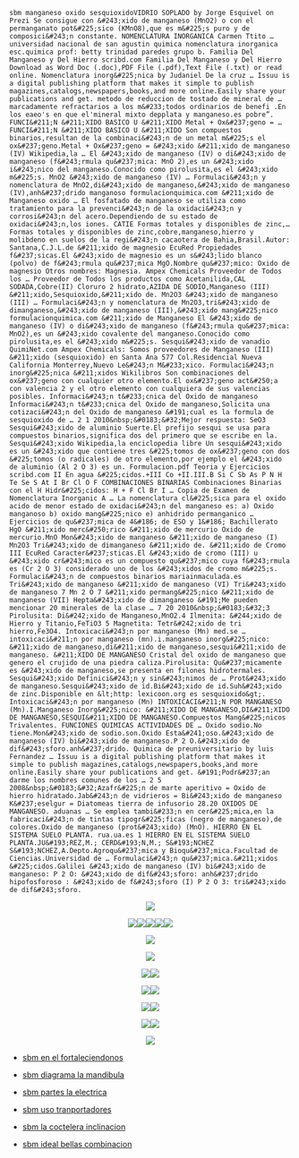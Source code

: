 
```
sbm manganeso oxido sesquioxidoVIDRIO SOPLADO by Jorge Esquivel on Prezi Se consigue con &#243;xido de manganeso (MnO2) o con el permanganato pot&#225;sico (KMnO8),que es m&#225;s puro y de composici&#243;n constante. NOMENCLATURA INORGANICA Carmen Ttito … universidad nacional de san agustin quimica nomenclatura inorganica esc.quimica prof: betty trinidad paredes grupo b. Familia Del Manganeso y Del Hierro scribd.com Familia Del Manganeso y Del Hierro Download as Word Doc (.doc),PDF File (.pdf),Text File (.txt) or read online. Nomenclatura inorg&#225;nica by Judaniel De la cruz … Issuu is a digital publishing platform that makes it simple to publish magazines,catalogs,newspapers,books,and more online.Easily share your publications and get. metodo de reduccion de tostado de mineral de … marcadamente refractarios a los m&#233;todos ordinarios de benefi .En los eaeo's en que el'mineral mixto depplata y manganeso.es pobre”. FUNCI&#211;N &#211;XIDO BASICO U &#211;XIDO Metal + Ox&#237;geno = … FUNCI&#211;N &#211;XIDO BASICO U &#211;XIDO Son compuestos binarios,resultan de la combinaci&#243;n de un metal m&#225;s el ox&#237;geno.Metal + Ox&#237;geno = &#243;xido &#211;xido de manganeso (IV) Wikipedia,la … El &#243;xido de manganeso (IV) o di&#243;xido de manganeso (f&#243;rmula qu&#237;mica: MnO 2),es un &#243;xido i&#243;nico del manganeso.Conocido como pirolusita,es el &#243;xido m&#225;s. MnO2 &#243;xido de manganeso (IV) … Formulaci&#243;n y nomenclatura de MnO2,di&#243;xido de manganeso,&#243;xido de manganeso (IV),anh&#237;drido manganoso formulacionquimica.com &#211;xido de Manganeso oxido … El fosfatado de manganeso se utiliza como tratamiento para la prevenci&#243;n de la oxidaci&#243;n y corrosi&#243;n del acero.Dependiendo de su estado de oxidaci&#243;n,los iones. CATIE Formas totales y disponibles de zinc,… Formas totales y disponibles de zinc,cobre,manganeso,hierro y molibdeno en suelos de la regi&#243;n cacaotera de Bahia,Brasil.Autor: Santana,C.J.L.de &#211;xido de magnesio EcuRed Propiedades f&#237;sicas.El &#243;xido de magnesio es un s&#243;lido blanco (polvo) de f&#243;rmula qu&#237;mica MgO.Nombre qu&#237;mico: Oxido de magnesio Otros nombres: Magnesia. Ampex Chemicals Proveedor de Todos los … Proveedor de Todos los productos como Acetanilida,CAL SODADA,Cobre(II) Cloruro 2 hidrato,AZIDA DE SODIO,Manganeso (III) &#211;xido,Sesquioxido,&#211;xido de. Mn2O3 &#243;xido de manganeso (III) … Formulaci&#243;n y nomenclatura de Mn2O3,tri&#243;xido de dimanganeso,&#243;xido de manganeso (III),&#243;xido mang&#225;nico formulacionquimica.com &#211;xido de Manganeso El &#243;xido de manganeso (IV) o di&#243;xido de manganeso (f&#243;rmula qu&#237;mica: MnO2),es un &#243;xido covalente del manganeso.Conocido como pirolusita,es el &#243;xido m&#225;s. Sesqui&#243;xido de vanadio QuimiNet.com Ampex Chemicals: Somos proveedores de Manganeso (III) &#211;xido (sesquioxido) en Santa Ana 577 Col.Residencial Nueva California Monterrey,Nuevo Le&#243;n M&#233;xico. Formulaci&#243;n inorg&#225;nica &#211;xidos Wikilibros Son combinaciones del ox&#237;geno con cualquier otro elemento.El ox&#237;geno act&#250;a con valencia 2 y el otro elemento con cualquiera de sus valencias posibles. Informaci&#243;n t&#233;cnica del Oxido de manganeso Informaci&#243;n t&#233;cnica del Oxido de manganeso,Solicita una cotizaci&#243;n del Oxido de manganeso &#191;cual es la formula de sesquioxido de … 2 1 2010&nbsp;&#0183;&#32;Mejor respuesta: SeO3 Sesqui&#243;xido de aluminio Suerte.El prefijo sesqui se usa para compuestos binarios,significa dos del primero que se escribe en la. Sesqui&#243;xido Wikipedia,la enciclopedia libre Un sesqui&#243;xido es un &#243;xido que contiene tres &#225;tomos de ox&#237;geno con dos &#225;tomos (o radicales) de otro elemento,por ejemplo el &#243;xido de aluminio (Al 2 O 3) es un. Formulacion.pdf Teoria y Ejercicios scribd.com II En agua &#225;cidos.+III Co +II.III.B Si C Sb As P N H Te Se S At I Br Cl O F COMBINACIONES BINARIAS Combinaciones Binarias con el H Hidr&#225;cidos: H + F Cl Br I … Copia de Examen de Nomenclatura Inorganic A … La nomenclatura cl&#225;sica para el oxido acido de menor estado de oxidaci&#243;n del manganeso es: a) Oxido manganoso b) oxido mang&#225;nico e) anhidrido permanganico … Ejercicios de qu&#237;mica de 4&#186; de ESO y 1&#186; Bachillerato HgO &#211;xido merc&#250;rico &#211;xido de mercurio Oxido de mercurio.MnO Mon&#243;xido de manganeso &#211;xido de manganeso (I) Mn2O3 Tri&#243;xido de dimanganeso &#211;xido de. &#211;xido de Cromo III EcuRed Caracter&#237;sticas.El &#243;xido de cromo (III) u &#243;xido cr&#243;mico es un compuesto qu&#237;mico cuya f&#243;rmula es (Cr 2 O 3) considerado uno de los &#243;xidos de cromo m&#225;s. Formulaci&#243;n de compuestos binarios mariainmaculada.es Tri&#243;xido de manganeso &#211;xido de manganeso (VI) Tri&#243;xido de manganeso 7 Mn 2 O 7 &#211;xido permang&#225;nico &#211;xido de manganeso (VII) Hepta&#243;xido de dimanganeso &#191;Me pueden mencionar 20 minerales de la clase … 7 20 2010&nbsp;&#0183;&#32;3 Pirolusita: Di&#242;xido de Manganeso,MnO2.4 Ilmenita: &#244;xido de Hierro y Titanio,FeTiO3 5 Magnetita: Tetr&#242;xido de tri hierro,Fe3O4. Intoxicaci&#243;n por manganeso (Mn) med.se … intoxicaci&#211;n por manganeso (mn).i.manganeso inorg&#225;nico: &#211;xido de manganeso,di&#211;xido de manganeso,sesqui&#211;xido de manganeso. &#211;XIDO DE MANGANESO Cristal del oxido de manganeso que genero el crujido de una piedra caliza.Pirolusita: Qu&#237;micamente es &#243;xido de manganeso,se presenta en filones hidrotermales. Sesqui&#243;xido Definici&#243;n y sin&#243;nimos de … Prot&#243;xido de manganeso.Sesqui&#243;xido de id.Bi&#243;xido de id.Suh&#243;xido de zinc.Disponible en &lt;http: lexicoon.org es sesquioxido&gt;. Intoxicaci&#243;n por manganeso (Mn) INTOXICACI&#211;N POR MANGANESO (Mn).I.Manganeso Inorg&#225;nico: &#211;XIDO DE MANGANESO,DI&#211;XIDO DE MANGANESO,SESQUI&#211;XIDO DE MANGANESO.Compuestos Mang&#225;nicos Trivalentes. FUNCIONES QUIMICAS ACTIVIDADES DE … Oxido sodio.No tiene.Mon&#243;xido de sodio.son.Oxido Esta&#241;oso.&#243;xido de manganeso (IV) bi&#243;xido de manganeso.P 2 O.&#243;xido de dif&#243;sforo.anh&#237;drido. Quimica de preuniversitario by luis Fernandez … Issuu is a digital publishing platform that makes it simple to publish magazines,catalogs,newspapers,books,and more online.Easily share your publications and get. &#191;Podr&#237;an darme los nombres comunes de los … 2 5 2008&nbsp;&#0183;&#32;Azafr&#225;n de marte aperitivo = Oxido de hierro hidratado.Jab&#243;n de vidrieros = Bi&#243;xido de manganeso K&#237;eselgur = Diatomeas tierra de infusorio 28.20 OXIDOS DE MANGANESO. aduanas … Se emplea tambi&#233;n en cer&#225;mica,en la fabricaci&#243;n de tintas tipogr&#225;ficas (negro de manganeso),de colores.Oxido de manganeso (prot&#243;xido) (MnO). HIERRO EN EL SISTEMA SUELO PLANTA. rua.ua.es 1 HIERRO EN EL SISTEMA SUELO PLANTA.JU&#193;REZ,M.; CERD&#193;N,M.; S&#193;NCHEZ S&#193;NCHEZ,A.Depto.Agroqu&#237;mica y Bioqu&#237;mica.Facultad de Ciencias.Universidad de … Formulaci&#243;n qu&#237;mica.&#211;xidos &#225;cidos.Galilei &#243;xido de manganeso (IV) bi&#243;xido de manganeso: P 2 O: &#243;xido de dif&#243;sforo: anh&#237;drido hipofosforoso : &#243;xido de f&#243;sforo (I) P 2 O 3: tri&#243;xido de dif&#243;sforo. 
```

<div align="center">

<a href="https://es-crusher.shibang-china.com/github&k=sbm+manganeso+oxido+sesquioxido"><img src="https://static.shibang-china.com/es/crusher/logo.jpg"></a>

<a href="https://es-crusher.shibang-china.com/github&k=sbm+manganeso+oxido+sesquioxido"><img src="https://static.shibang-china.com/es/crusher/index.jpg"></a><a href="https://es-crusher.shibang-china.com/material.htmlgithub&k=sbm+manganeso+oxido+sesquioxido"><img src="https://static.shibang-china.com/es/crusher/material.jpg"></a><a href="https://es-crusher.shibang-china.com/application.htmlgithub&k=sbm+manganeso+oxido+sesquioxido"><img src="https://static.shibang-china.com/es/crusher/application.jpg"></a><a href="https://es-crusher.shibang-china.com/aboutus.htmlgithub&k=sbm+manganeso+oxido+sesquioxido"><img src="https://static.shibang-china.com/es/crusher/aboutus.jpg"></a><a href="https://es-crusher.shibang-china.com/contact.htmlgithub&k=sbm+manganeso+oxido+sesquioxido"><img src="https://static.shibang-china.com/es/crusher/contact.jpg"></a>

<a href="https://es-crusher.shibang-china.com/github&k=sbm+manganeso+oxido+sesquioxido"><img src="https://static.shibang-china.com/es/crusher/banner.jpg"></a>

<a href="https://swt.shibang-china.com/github&k=sbm+manganeso+oxido+sesquioxido"><img src="https://static.shibang-china.com/es/crusher/text.jpg"></a>

<a href="https://swt.shibang-china.com/github&k=sbm+manganeso+oxido+sesquioxido"><img src="https://static.shibang-china.com/es/crusher/chat.jpg"></a><a href="https://es-crusher.shibang-china.com/contact.htmlgithub&k=sbm+manganeso+oxido+sesquioxido"><img src="https://static.shibang-china.com/es/crusher/message.jpg"></a>

<a href="https://es-crusher.shibang-china.com/products/pe.htmlgithub&k=sbm+manganeso+oxido+sesquioxido"><img src="https://static.shibang-china.com/es/crusher/pe.jpg"></a><a href="https://es-crusher.shibang-china.com/products/pf.htmlgithub&k=sbm+manganeso+oxido+sesquioxido"><img src="https://static.shibang-china.com/es/crusher/pf.jpg"></a>

<a href="https://es-crusher.shibang-china.com/products/hpt.htmlgithub&k=sbm+manganeso+oxido+sesquioxido"><img src="https://static.shibang-china.com/es/crusher/hpt.jpg"></a><a href="https://es-crusher.shibang-china.com/products/vsi.htmlgithub&k=sbm+manganeso+oxido+sesquioxido"><img src="https://static.shibang-china.com/es/crusher/vsi.jpg"></a>

<a href="https://es-crusher.shibang-china.com/products/klv.htmlgithub&k=sbm+manganeso+oxido+sesquioxido"><img src="https://static.shibang-china.com/es/crusher/klv.jpg"></a><a href="https://es-crusher.shibang-china.com/products/portable.htmlgithub&k=sbm+manganeso+oxido+sesquioxido"><img src="https://static.shibang-china.com/es/crusher/portable.jpg"></a>

<a href="https://swt.shibang-china.com/github&k=sbm+manganeso+oxido+sesquioxido"><img src="https://static.shibang-china.com/es/crusher/case.jpg"></a>

</div>


* [sbm en el fortaleciendonos](sbm%20en%20el%20fortaleciendonos.md)

* [sbm diagrama la mandibula](sbm%20diagrama%20la%20mandibula.md)

* [sbm partes la electrica](sbm%20partes%20la%20electrica.md)

* [sbm uso tranportadores](sbm%20uso%20tranportadores.md)

* [sbm la coctelera inclinacion](sbm%20la%20coctelera%20inclinacion.md)

* [sbm ideal bellas combinacion](sbm%20ideal%20bellas%20combinacion.md)